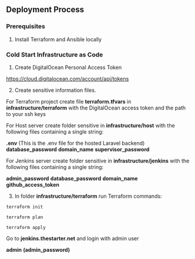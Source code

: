 ##  Deployment Process

###  Prerequisites

1. Install Terraform and Ansible locally

###  Cold Start Infrastructure as Code

1. Create DigitalOcean Personal Access Token

https://cloud.digitalocean.com/account/api/tokens

2. Create sensitive information files.

For Terraform project create file **terraform.tfvars** in **infrastructure/terraform** with the DigitalOcean access token and the path to your ssh keys

For Host server create folder sensitive in **infrastructure/host** with the following files containing a single string:

**.env** (This is the .env file for the hosted Laravel backend)
**database_password**
**domain_name**
**supervisor_password**

For Jenkins server create folder sensitive in **infrastructure/jenkins** with the following files containing a single string:

**admin_password**
**database_password**
**domain_name**
**github_access_token**

3. In folder **infrastructure/terraform** run Terraform commands:
   
```shell
terraform init
```
```shell
terraform plan
```
```shell
terraform apply
```


Go to **jenkins.thestarter.net** and login with admin user

**admin**
**(admin_password)**